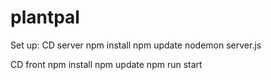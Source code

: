# plantpal

Set up:
CD server
npm install
npm update 
nodemon server.js

CD front
npm install
npm update
npm run start